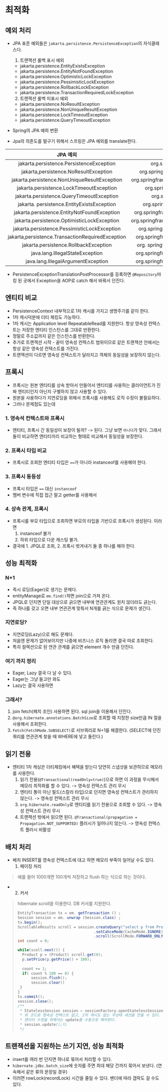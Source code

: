 # 최적화
## 예외 처리 
- JPA 표준 예외들은 `jakarta.persistence.PersistenceException`의 자식클래스다.
  1. 트랜잭션 롤백 표시 예외
    - jakarta.persistence.EntityExistsException
    - jakarta.persistence.EntityNotFoundException
    - jakarta.persistence.OptimisticLockException
    - jakarta.persistence.PessimisticLockException
    - jakarta.persistence.RollbackLockException
    - jakarta.persistence.TransactionRequiredLockException
  2. 트랜잭션 롤백 미표시 예외
    - jakarta.persistence.NoResultException
    - jakarta.persistence.NonUniqueResultException
    - jakarta.persistence.LockTimeoutException
    - jakarta.persistence.QueryTimeoutException

- Spring의 JPA 예외 변환
- Jpa의 의존도를 떨구기 위해서 스프링은 JPA 예외를 translate한다.

|                      JPA 예외                      |                                                                                      스프링 변환 예외                                                                                      |
|:------------------------------------------------:|:-----------------------------------------------------------------------------------------------------------------------------------------------------------------------------------:|
|     jakarta.persistence.PersistenceException     |                                                                   org.springframework.orm.jpa. JpaSystemException                                                                   |
|      jakarta,persistence.NoResultException       |                                                               org.springframework.dao. EmptyResultDataAccessException                                                               |
|   jakarta.persistence.NonUniqueResultException   |                                                           org.springframework.dao.incorrectResultSize DataAccessException                                                           |
|     jakarta.persistence.LockTimeoutException     |                                                                 org.springframework.dao. CannotAcquireLockException                                                                 |
|    jakarta.persistence.QueryTimeoutException     |                                                                   org.springframework.dao. QueryTimeoutException                                                                    |
|    jakarta. persistence.EntityExistsException    |                                                              org.springframework,dao. DataIntegrityViolationException                                                               |
|   jakarta.persistence.EntityNotFoundException    |                                                           org.springframework.orm.jpa.JpaObjectRetrievalFailureException                                                            |
|   jakarta.persistence.OptimisticLockException    |                                                          org.springframework,orm.jpa.JpaOptimisticLockingFailureException                                                           |
|   jakarta.persistence.PessimisticLockException   |                                                             org.springframework.dao.PessimisticLockingFailureException                                                              |
| jakarta,persistence.TransactionRequiredException |                                                             org.springframework.dao.invalidDataAccessApiUsageException                                                              |
|      jakarta.persistence.RollbackException       |                                                             org. springframework.transaction.TransactionSystemException                                                             |
|         java.lang.IllegalStateException          |                                                             org.springframework.dao.InvalidDataAccessApiUsageException                                                              |
|        java.lang.IllegalArgumentException        |                                                             org.springframework,dao.InvalidDataAccessApiUsageException                                                              |

- PersistenceExceptionTranslationPostProcessor를 등록하면  `@Repository`마킹 된 곳에서 Exception을 AOP로 catch 해서 바꿔서 던진다.


## 엔티티 비교
- PersistenceContext 내부적으로 1차 캐시를 가지고 생명주기를 같이 한다.
- 1차 캐시덕분에 더티 체킹도 가능하다.
- 1차 캐시는 Application level RepeatableRead를 지원한다. 항상 영속성 컨텍스트는 저장한 엔티티 인스턴스를 그대로 반환한다.
- 정말로 주소값까지 같은 인스턴스를 반환한다.
- 추가로 트랜잭션 시작 - 끝이 영속성 컨텍스트 범위이므로 같은 트랜잭션 안에서는 항상 같은 영속성 컨텍스트를 가진다.
- 트랜잭션이 다르면 영속성 컨텍스트가 달라지고 객체의 동일성을 보장하지 않는다.

## 프록시
- 프록시는 원본 엔티티를 상속 받아서 만들어서 엔티티를 사용하는 클라이언트가 진짜 엔티티인지 아닌지 구별하지 않고 사용할 수 있다.
- 원본을 사용하다가 지연로딩을 위해서 프록시를 사용해도 로직 수정이 불필요하다.
- 그러나 문제점도 있는데

### 1. 영속석 컨텍스트와 프록시
- 엔티티, 프록시 간 동일성이 보장이 될까? -> 된다. 그냥 보면 `아니다`가 맞다. 그래서 둘이 비교하면 엔티티끼리 비교하는 형태로 비교해서 동일성을 보장한다.

### 2. 프록시 타입 비교
- 프록시로 조회한 엔티티 타입은 `==`가 아니라 instanceof를 사용해야 한다. 

### 3. 프록시 동등성
- 프록시 타입은 `==` 대신 `instanceof`
- 멤버 변수에 직접 접근 말고 getter를 사용해서

### 4. 상속 관계, 프록시
- 프록시를 부모 타입으로 조회하면 부모의 타입을 기반으로 프록시가 생성된다. 이러면
  1. instanceof 불가
  2. 하위 타입으로 다운 캐스팅 불가.
- 결국에 1. JPQL로 조회, 2. 프록시 벗겨내기 둘 중 하나를 해야 한다.


## 성능 최적화

### N+1
- 즉시 로딩(Eager)로 생기는 문제다.
- entityManage로 `em.find()`하면 join으로 가져 온다.
- JPQL로 던지면 단일 대상으로 긁으면 내부에 연관관계도 원치 않더라도 긁는다. 
- 즉 하나를 갖고 오면 내부 연관관계 맞춰서 N개를 긁는 식으로 문제가 생긴다.

### 지연로딩?
- 지연로딩(Lazy)으로 해도 문제다.
- 처음엔 문제가 없어보이지만 나중에 비즈니스 로직 돌리면 결국 따로 조회한다.
- 특히 컬렉션으로 된 연관 관계를 긁으면 element 개수 만큼 던진다.


### 여기 까지 정리
- Eager, Lazy 결국 다 날 수 있다.
- Eager는 그냥 들고만 와도
- Lazy는 결국 사용하면


### 그래서?
1.  join fetch(페치 조인) 사용하면 된다. sql join을 이용해서 던진다.
2. `@org.hibernate.annotations.BatchSize`로 조회할 때 지정한 size만큼 IN 절을 사용해서 조회한다.
3. `Fetch(FetchMode.SUBSELECT)`로 서브쿼리로 N+1를 해결한다. (SELECT에 던진 쿼리를 연관관계 찾을 때 WHERE에 넣고 돌린다.)

## 읽기 전용
- 엔티티 1차 캐싱은 더티체킹에서 혜택을 받는다 당연히 스냅샷을 보관하므로 메모리를 사용한다.
  1. 읽기 전용(`@Transactional(readOnly=true)`)으로 하면 이 과정을 무시해서 메모리 최적화를 할 수 있다.  -> 영속성 컨텍스트 관리 무시
  2. 엔티티 통이 아닌 필드(스칼라 타입)으로 던지면 영속성 컨텍스트가 관리하지 않는다. -> 영속성 컨텍스트 관리 무시 
  3. `org.hibernate.readOnly`로 엔티티를 읽기 전용으로 조회할 수 있다. -> 영속성 컨텍스트 관리 무시 
  4. 트랜잭션 밖에서 읽으면 된다. `@Transactional(propagation = Propagation.NOT_SUPPORTED)` 플러시가 일어나지 않는다. -> 영속성 컨텍스트 플러시 비활성


## 배치 처리
-  배치  INSERT를 영속성 컨텍스트에 대고 하면 메모리 부족이 일어날 수도 있다.
   1. 페이징 처리
> 예를 들어 1000개면 100개씩 저장하고 flush 하는 식으로 하는 것이다.
- 
   2. 커서
> hibernate scroll을 이용한다. DB 커서를 지원한다. 
> ```java
> EntityTransaction tx = em. getTransaction () ;
> Session session = em. unwrap (Session.class) ;
> tx.begin();
> ScrollableResults scroll = session.createQuery("select p from Product p")
>                                   .setCahceMode(CacheMode.IGNORE)
>                                   .scroll(ScrollMode.FORWARD_ONLY);
> int count = 0;
> 
> while(scoll.next()) {
>   Product p = (Product) scroll.get(0);
>   p.setPrice(p.getPrice() + 100);
>   
>   count += 1; 
>   if( count % 100 == 0) {
>       session.flush();
>       session.clear()
>  }
> }
> tx.commit();
> session.close();
> /**
>  * StatelessSession session = sessionFactory.openStatelessSession ();
>  * 위 코드로 영속성 컨텍스트 없고, 2차 캐시도 없는 무상태 세션을 만들 수 있다.
>  * 엔티티 수정을 위해서는 update를 수동으로 해야한다.
>  * session.update();다.
>  */
>```


## 트랜잭션을 지원하는 쓰기 지연, 성능 최적화
- insert를 여러 번 던지면 하나로 묶어서 처리할 수 있다.
- `hibernate.jdbc.batch_size`에 숫자를 주면 최대 해당 건까지 묶어서 보낸다. (연속해서 같은 류의 문장일 경우)
- 이러면 rowLock(recordLock) 시간을 줄일 수 있다. 벤더에 따라 갭락도 걸 수도 있다. 